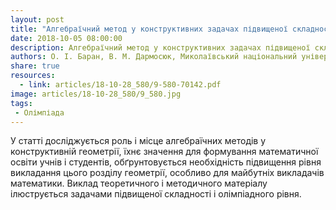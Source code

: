 ```yaml
---
layout: post
title: "Алгебраїчний метод у конструктивних задачах підвищеної складності"
date: 2018-10-05 08:00:00
description: Алгебраїчний метод у конструктивних задачах підвищеної складності
authors: О. І. Баран, В. М. Дармосюк, Миколаївський національний університет ім. В. О. Сухомлинського
share: true
resources:
  - link: articles/18-10-28_580/9-580-70142.pdf
image: articles/18-10-28_580/9_580.jpg
tags:
 - Олімпіада
---
```


У статті досліджується роль і місце алгебраїчних методів у конструктивній геометрії, їхнє значення для формування математичної освіти учнів і студентів, обґрунтовується необхідність підвищення рівня викладання цього розділу геометрії, особливо для майбутніх викладачів математики. Виклад теоретичного і методичного матеріалу ілюструється задачами підвищеної складності і олімпіадного рівня.
